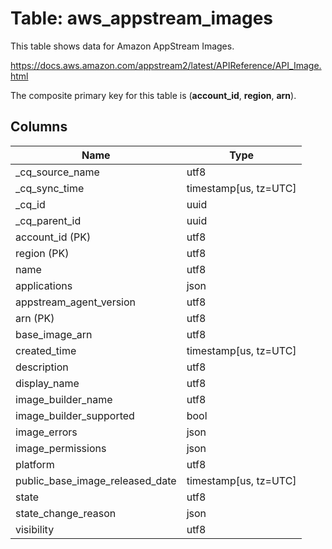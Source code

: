 # Table: aws_appstream_images

This table shows data for Amazon AppStream Images.

https://docs.aws.amazon.com/appstream2/latest/APIReference/API_Image.html

The composite primary key for this table is (**account_id**, **region**, **arn**).

## Columns

| Name          | Type          |
| ------------- | ------------- |
|_cq_source_name|utf8|
|_cq_sync_time|timestamp[us, tz=UTC]|
|_cq_id|uuid|
|_cq_parent_id|uuid|
|account_id (PK)|utf8|
|region (PK)|utf8|
|name|utf8|
|applications|json|
|appstream_agent_version|utf8|
|arn (PK)|utf8|
|base_image_arn|utf8|
|created_time|timestamp[us, tz=UTC]|
|description|utf8|
|display_name|utf8|
|image_builder_name|utf8|
|image_builder_supported|bool|
|image_errors|json|
|image_permissions|json|
|platform|utf8|
|public_base_image_released_date|timestamp[us, tz=UTC]|
|state|utf8|
|state_change_reason|json|
|visibility|utf8|